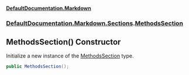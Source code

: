 #### [DefaultDocumentation.Markdown](index.md 'index')
### [DefaultDocumentation.Markdown.Sections](index.md#DefaultDocumentation.Markdown.Sections 'DefaultDocumentation.Markdown.Sections').[MethodsSection](MethodsSection.md 'DefaultDocumentation.Markdown.Sections.MethodsSection')

## MethodsSection() Constructor

Initialize a new instance of the [MethodsSection](MethodsSection.md 'DefaultDocumentation.Markdown.Sections.MethodsSection') type.

```csharp
public MethodsSection();
```